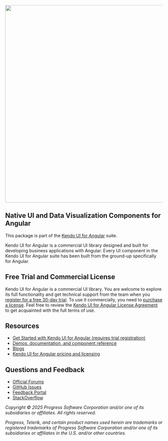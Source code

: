 <a href="https://www.telerik.com/kendo-angular-ui/" target="_blank">
<img width="631" src="https://demos.telerik.com/kendo-angular-ui/assets/banner/npm-banner.svg">
</a>

## Native UI and Data Visualization Components for Angular

This package is part of the [Kendo UI for Angular](https://www.telerik.com/kendo-angular-ui/) suite.

Kendo UI for Angular is a commercial UI library designed and built for developing business applications with Angular. Every UI component in the Kendo UI for Angular suite has been built from the ground-up specifically for Angular.

## Free Trial and Commercial License

Kendo UI for Angular is a commercial UI library. You are welcome to explore its full functionality and get technical support from the team when you [register for a free 30-day trial](https://www.telerik.com/download-login-v2-kendo-angular-ui). To use it commercially, you need to [purchase a license](https://www.telerik.com/purchase/kendo-ui). Feel free to review the [Kendo UI for Angular License Agreement](https://www.telerik.com/purchase/license-agreement/kendo-ui) to get acquainted with the full terms of use.

## Resources

* [Get Started with Kendo UI for Angular (requires trial registration)](https://www.telerik.com/kendo-angular-ui/getting-started)
* [Demos, documentation, and component reference](https://www.telerik.com/kendo-angular-ui/components)
* [Blogs](http://www.telerik.com/blogs/kendo-ui)
* [Kendo UI for Angular pricing and licensing](https://www.telerik.com/purchase/kendo-ui)

## Questions and Feedback

* [Official Forums](https://www.telerik.com/forums/kendo-angular-ui)
* [GitHub Issues](https://github.com/telerik/kendo-angular/issues)
* [Feedback Portal](https://feedback.telerik.com/kendo-angular-ui)
* [StackOverflow](https://stackoverflow.com/questions/tagged/kendo-ui-angular2)

*Copyright © 2025 Progress Software Corporation and/or one of its subsidiaries or affiliates. All rights reserved.*

*Progress, Telerik, and certain product names used herein are trademarks or registered trademarks of Progress Software Corporation and/or one of its subsidiaries or affiliates in the U.S. and/or other countries.*
